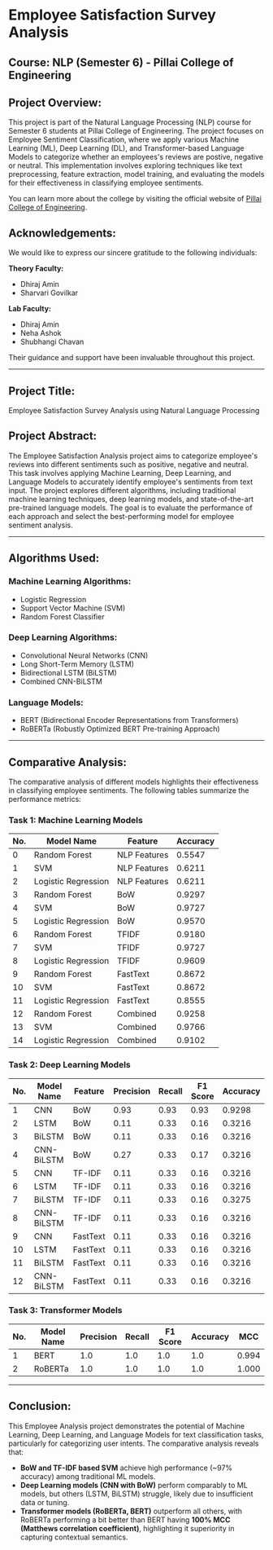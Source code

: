 # Employee Satisfaction Survey Analysis

## Course: NLP (Semester 6) - Pillai College of Engineering

## Project Overview:
This project is part of the Natural Language Processing (NLP) course for Semester 6 students at Pillai College of Engineering. The project focuses on Employee Sentiment Classification, where we apply various Machine Learning (ML), Deep Learning (DL), and Transformer-based Language Models to categorize whether an employees's reviews are postive, negative or neutral. This implementation involves exploring techniques like text preprocessing, feature extraction, model training, and evaluating the models for their effectiveness in classifying employee sentiments.

You can learn more about the college by visiting the official website of [Pillai College of Engineering](https://www.pillai.edu.in/).

## Acknowledgements:
We would like to express our sincere gratitude to the following individuals:

**Theory Faculty:**  
- Dhiraj Amin  
- Sharvari Govilkar  

**Lab Faculty:**  
- Dhiraj Amin  
- Neha Ashok  
- Shubhangi Chavan  

Their guidance and support have been invaluable throughout this project.

---

## Project Title:
Employee Satisfaction Survey Analysis using Natural Language Processing

## Project Abstract:
The Employee Satisfaction Analysis project aims to categorize employee's reviews into different sentiments such as positive, negative and neutral. This task involves applying Machine Learning, Deep Learning, and Language Models to accurately identify employee's sentiments from text input. The project explores different algorithms, including traditional machine learning techniques, deep learning models, and state-of-the-art pre-trained language models. The goal is to evaluate the performance of each approach and select the best-performing model for employee sentiment analysis.

---

## Algorithms Used:

### Machine Learning Algorithms:
- Logistic Regression  
- Support Vector Machine (SVM)  
- Random Forest Classifier  

### Deep Learning Algorithms:
- Convolutional Neural Networks (CNN)  
- Long Short-Term Memory (LSTM)  
- Bidirectional LSTM (BiLSTM)  
- Combined CNN-BiLSTM  

### Language Models:
- BERT (Bidirectional Encoder Representations from Transformers)  
- RoBERTa (Robustly Optimized BERT Pre-training Approach)  

---

## Comparative Analysis:
The comparative analysis of different models highlights their effectiveness in classifying employee sentiments. The following tables summarize the performance metrics:

### Task 1: Machine Learning Models
| No. | Model Name            | Feature      | Accuracy |
|-----|-----------------------|--------------|-----------|
| 0   | Random Forest         | NLP Features | 0.5547    |  
| 1   | SVM                   | NLP Features | 0.6211    | 
| 2   | Logistic Regression   | NLP Features | 0.6211    |  
| 3   | Random Forest         | BoW          | 0.9297    |   
| 4   | SVM                   | BoW          | 0.9727    |   
| 5   | Logistic Regression   | BoW          | 0.9570    |
| 6   | Random Forest         | TFIDF        | 0.9180    | 
| 7   | SVM                   | TFIDF        | 0.9727    |
| 8   | Logistic Regression   | TFIDF        | 0.9609    |
| 9   | Random Forest         | FastText     | 0.8672    |
| 10  | SVM                   | FastText     | 0.8672    |
| 11  | Logistic Regression   | FastText     | 0.8555    |
| 12  | Random Forest         | Combined     | 0.9258    |
| 13  | SVM                   | Combined     | 0.9766    |
| 14  | Logistic Regression   | Combined     | 0.9102    |

### Task 2: Deep Learning Models
| No. | Model Name   | Feature  | Precision | Recall | F1 Score | Accuracy |
|-----|-------------|-----------|-----------|--------|----------|----------|
| 1   | CNN         | BoW       | 0.93      | 0.93   | 0.93     | 0.9298   |
| 2   | LSTM        | BoW       | 0.11      | 0.33   | 0.16     | 0.3216   |
| 3   | BiLSTM      | BoW       | 0.11      | 0.33   | 0.16     | 0.3216   |
| 4   | CNN-BiLSTM  | BoW       | 0.27      | 0.33   | 0.17     | 0.3216   |
| 5   | CNN         | TF-IDF    | 0.11      | 0.33   | 0.16     | 0.3216   |
| 6   | LSTM        | TF-IDF    | 0.11      | 0.33   | 0.16     | 0.3216   |
| 7   | BiLSTM      | TF-IDF    | 0.11      | 0.33   | 0.16     | 0.3275   |
| 8   | CNN-BiLSTM  | TF-IDF    | 0.11      | 0.33   | 0.16     | 0.3216   |
| 9   | CNN         | FastText  | 0.11      | 0.33   | 0.16     | 0.3216   |
| 10  | LSTM        | FastText  | 0.11      | 0.33   | 0.16     | 0.3216   |
| 11  | BiLSTM      | FastText  | 0.11      | 0.33   | 0.16     | 0.3216   |
| 12  | CNN-BiLSTM  | FastText  | 0.11      | 0.33   | 0.16     | 0.3216   |

### Task 3: Transformer Models
| No. | Model Name | Precision | Recall | F1 Score | Accuracy | MCC   |
|-----|------------|-----------|--------|----------|----------|-------|
| 1   | BERT       | 1.0       | 1.0    | 1.0      | 1.0      | 0.994 |
| 2   | RoBERTa    | 1.0       | 1.0    | 1.0      | 1.0      | 1.000 |

---

## Conclusion:
This Employee Analysis project demonstrates the potential of Machine Learning, Deep Learning, and Language Models for text classification tasks, particularly for categorizing user intents. The comparative analysis reveals that:  
- **BoW and TF-IDF based SVM** achieve high performance (~97% accuracy) among traditional ML models.  
- **Deep Learning models (CNN with BoW)** perform comparably to ML models, but others (LSTM, BiLSTM) struggle, likely due to insufficient data or tuning.  
- **Transformer models (RoBERTa, BERT)** outperform all others, with RoBERTa performing a bit better than BERT having **100% MCC (Matthews correlation coefficient)**, highlighting it superiority in capturing contextual semantics.  
